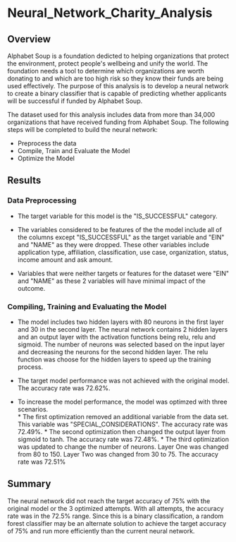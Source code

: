 # Neural_Network_Charity_Analysis

## Overview

Alphabet Soup is a foundation dedicted to helping organizations that protect the environment, protect people's wellbeing and unify the world.  The foundation needs a tool to determine which organizations are worth donating to and which are too high risk so they know their funds are being used effectively.  The purpose of this analysis is to develop a neural network to create a binary classifier that is capable of predicting whether applicants will be successful if funded by Alphabet Soup.

The dataset used for this analysis includes data from more than 34,000 organizations that have received funding from Alphabet Soup.  The following steps will be completed to build the neural network:

* Preprocess the data
* Compile, Train and Evaluate the Model
* Optimize the Model
    
## Results
    
### Data Preprocessing

* The target variable for this model is the "IS_SUCCESSFUL" category.  

* The variables considered to be features of the the model include all of the columns except "IS_SUCCESSFUL" as the target variable and "EIN" and "NAME" as they were       dropped.  These other variables include application type, affiliation, classification, use case, organization, status, income amount and ask amount.        

* Variables that were neither targets or features for the dataset were "EIN" and "NAME" as these 2 variables will have minimal impact of the outcome.

### Compiling, Training and Evaluating the Model

* The model includes two hidden layers with 80 neurons in the first layer and 30 in the second layer.  The neural network contains 2 hidden layers and an output layer with the activation functions being relu, relu and sigmoid.  The number of neurons was selected based on the input layer and decreasing the neurons for the second hidden layer.  The relu function was choose for the hidden layers to speed up the training process.

* The target model performance was not achieved with the original model.  The accuracy rate was 72.62%.

* To increase the model performance, the model was optimzed with three scenarios.  
            * The first optimization removed an additional variable from the data set.  This variable was "SPECIAL_CONSIDERATIONS".  The accuracy rate was 72.49%.
            * The second optimization then changed the output layer from sigmoid to tanh.  The accuracy rate was 72.48%.
            * The third optimization was updated to change the number of neurons.  Layer One was changed from 80 to 150.  Layer Two was changed from 30 to 75.  The                   accuracy rate was 72.51%

## Summary

The neural network did not reach the target accuracy of 75% with the original model or the 3 optimized attempts.  With all attempts, the accuracy rate was in the 72.5% range.  Since this is a binary classification, a random forest classifier may be an alternate solution to achieve the target accuracy of 75% and run more efficiently than the current neural network.


